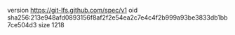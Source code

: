version https://git-lfs.github.com/spec/v1
oid sha256:213e948afd0893156f8af2f2e54ea2c7e4c4f2b999a93be3833db1bb7ce504d3
size 1218
